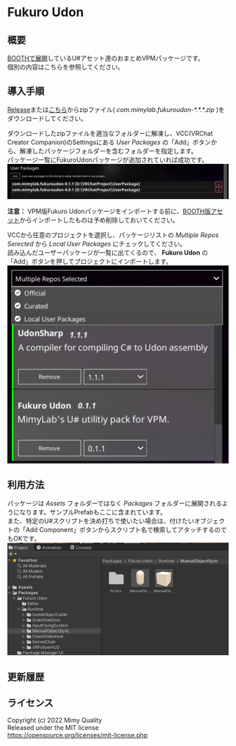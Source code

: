 # Fukuro Udon
## 概要
[BOOTHで展開](https://mimyquality.booth.pm/item_lists/rdaT1p1m)しているU#アセット達のおまとめVPMパッケージです。  
個別の内容はこちらを参照してください。

## 導入手順
[Release](https://github.com/mimyquality/FukuroUdon/releases)または[こちら](https://mimyquality.github.io/FukuroUdon/)からzipファイル( *com.mimylab.fukuroudon-\*.\*.\*.zip* )をダウンロードしてください。  

ダウンロードしたzipファイルを適当なフォルダーに解凍し、VCC(VRChat Creator Companion)のSettingsにある *User Packages* の「Add」ボタンから、解凍したパッケージフォルダーを含むフォルダーを指定します。  
パッケージ一覧にFukuroUdonパッケージが追加されていれば成功です。  
![VCC Add User Packages](Website/image/vcc_userpackagelist.png)

**注意：** VPM版Fukuro Udonパッケージをインポートする前に、[BOOTH版アセット](https://mimyquality.booth.pm/item_lists/rdaT1p1m)からインポートしたものは予め削除しておいてください。

VCCから任意のプロジェクトを選択し、パッケージリストの *Multiple Repos Serected* から *Local User Packages* にチェックしてください。  
読み込んだユーザーパッケージが一覧に出てくるので、 **Fukuro Udon** の「Add」ボタンを押してプロジェクトにインポートします。  
![VCC Repos List](Website/image/vcc_localuserpackages_add.png)

## 利用方法
パッケージは *Assets* フォルダーではなく *Packages* フォルダーに展開されるようになります。サンプルPrefabもここに含まれています。  
また、特定のU#スクリプトを決め打ちで使いたい場合は、付けたいオブジェクトの「Add Component」ボタンからスクリプト名で検索してアタッチするのでもOKです。  
![FukuroUdon location](Website/image/fukuroudon_location.png)

## 更新履歴


## ライセンス
Copyright (c) 2022 Mimy Quality  
Released under the MIT license  
https://opensource.org/licenses/mit-license.php